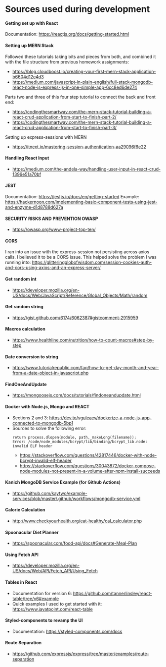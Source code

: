 # Sources used during development

#### Getting set up with React

Documentation: https://reactjs.org/docs/getting-started.html

#### Setting up MERN Stack

Followed these tutorials taking bits and pieces from both, and combined it with the file structure from previous homework assignments:

- https://blog.cloudboost.io/creating-your-first-mern-stack-application-b6604d12e4d3
- https://medium.com/javascript-in-plain-english/full-stack-mongodb-react-node-js-express-js-in-one-simple-app-6cc8ed6de274

Parts two and three of this four step tutorial to connect the back and front end:

- https://codingthesmartway.com/the-mern-stack-tutorial-building-a-react-crud-application-from-start-to-finish-part-2/
- https://codingthesmartway.com/the-mern-stack-tutorial-building-a-react-crud-application-from-start-to-finish-part-3/

Setting up express-sessions with MERN

- https://itnext.io/mastering-session-authentication-aa29096f6e22

#### Handling React Input

- https://medium.com/the-andela-way/handling-user-input-in-react-crud-1396e51a70bf

#### JEST

Documentation: https://jestjs.io/docs/en/getting-started
Example: https://hackernoon.com/implementing-basic-component-tests-using-jest-and-enzyme-d1d8788d627a

#### SECURITY RISKS AND PREVENTION OWASP

- https://owasp.org/www-project-top-ten/

#### CORS

I ran into an issue with the express-session not persisting across axios calls. I believed it to be a CORS issue. This helped solve the problem I was running into: https://glitteringglobofwisdom.com/session-cookies-auth-and-cors-using-axios-and-an-express-server/

#### Get random int

- https://developer.mozilla.org/en-US/docs/Web/JavaScript/Reference/Global_Objects/Math/random

#### Get random string

- https://gist.github.com/6174/6062387#gistcomment-2915959

#### Macros calculation

- https://www.healthline.com/nutrition/how-to-count-macros#step-by-step

#### Date conversion to string

- https://www.tutorialrepublic.com/faq/how-to-get-day-month-and-year-from-a-date-object-in-javascript.php

#### FindOneAndUpdate

- https://mongoosejs.com/docs/tutorials/findoneandupdate.html

#### Docker with Node.js, Mongo and REACT

- Sections 2 and 3: https://dev.to/vguleaev/dockerize-a-node-js-app-connected-to-mongodb-5bp1
- Sources to solve the following error:
  ```
  return process.dlopen(module, path._makeLong(filename));
  Error: /code/node_modules/bcrypt/lib/binding/bcrypt_lib.node: invalid ELF header
  ```
  - https://stackoverflow.com/questions/42817446/docker-with-node-bcrypt-invalid-elf-header
  - https://stackoverflow.com/questions/30043872/docker-compose-node-modules-not-present-in-a-volume-after-npm-install-succeeds

#### Kanich MongoDB Service Example (for Github Actions)

- https://github.com/kaytwo/example-services/blob/master/.github/workflows/mongodb-service.yml

#### Calorie Calculation
- http://www.checkyourhealth.org/eat-healthy/cal_calculator.php

#### Spoonacular Diet Planner
- https://spoonacular.com/food-api/docs#Generate-Meal-Plan

#### Using Fetch API
- https://developer.mozilla.org/en-US/docs/Web/API/Fetch_API/Using_Fetch

#### Tables in React

- Documentation for version 6: https://github.com/tannerlinsley/react-table/tree/v6#example
- Quick examples I used to get started with it: https://www.javatpoint.com/react-table

#### Styled-components to revamp the UI

- Documentation: https://styled-components.com/docs

#### Route Separation
- https://github.com/expressjs/express/tree/master/examples/route-separation
